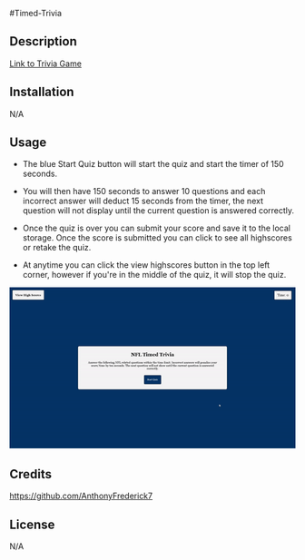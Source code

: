 #Timed-Trivia

## Description

[Link to Trivia Game](https://anthonyfrederick7.github.io/Developer-Timed-Trivia/)

## Installation

N/A

## Usage

  - The blue Start Quiz button will start the quiz and start the timer of 150 seconds.

  - You will then have 150 seconds to answer 10 questions and each incorrect answer will deduct 15 seconds from the timer, the next question will not display until the current question is answered correctly.

  - Once the quiz is over you can submit your score and save it to the local storage. Once the score is submitted you can click to see all highscores or retake the quiz.

  - At anytime you can click the view highscores button in the top left corner, however if you're in the middle of the quiz, it will stop the quiz. 

![Video of Trivia Game](/assets/images/Trivia-Game-Walkthrough.gif)

## Credits

https://github.com/AnthonyFrederick7

## License

N/A
